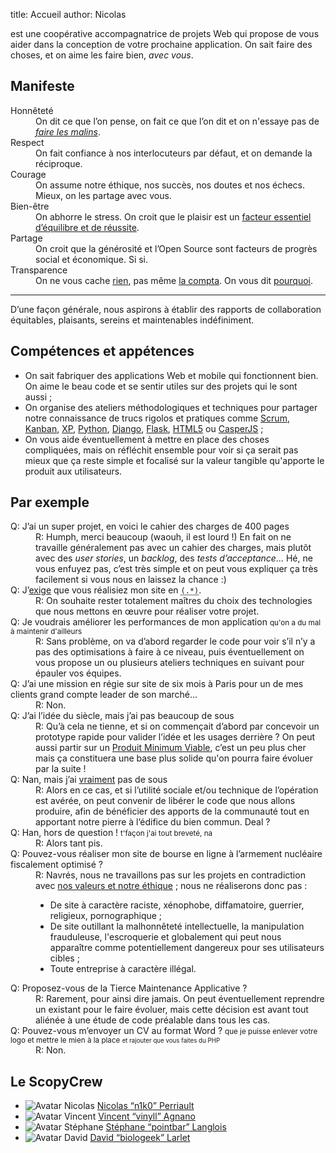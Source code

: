 title: Accueil
author: Nicolas

est une coopérative accompagnatrice de projets Web qui propose de vous aider dans la conception de votre prochaine application. On sait faire des choses, et on aime les faire bien, *avec vous*.

## <a id="manifeste"></a>Manifeste

<dl class="valeurs">
  <dt><a id="honneteté"></a>Honnêteté</dt>
  <dd>On dit ce que l’on pense, on fait ce que l’on dit et on n'essaye pas de <em><a href="/honnetete/">faire les malins</a></em>.</dd>

  <dt><a id="respect"></a>Respect</dt>
  <dd>On fait confiance à nos interlocuteurs par défaut, et on demande la réciproque.</dd>

  <dt><a id="courage"></a>Courage</dt>
  <dd>On assume notre éthique, nos succès, nos doutes et nos échecs. Mieux, on les partage avec vous.</dd>

  <dt><a id="bien-être"></a>Bien-être</dt>
  <dd>On abhorre le stress. On croit que le plaisir est un <a href="/bien-etre/">facteur essentiel d’équilibre et de réussite</a>.</dd>

  <dt><a id="partage"></a>Partage</dt>
  <dd>On croit que la générosité et l’Open Source sont facteurs de progrès social et économique. Si si.</dd>

  <dt><a id="transparence"></a>Transparence</dt>
  <dd>On ne vous cache <a href="https://github.com/scopyleft" title="Compte github Scopyleft">rien</a>, pas même <a href="https://docs.google.com/spreadsheet/ccc?key=0Al7gTbdJfUcPdFVkZ1BXdVRuMTlocFJWYjdUeU9MTmc#gid=14">la compta</a>. On vous dit <a href="/transparence/">pourquoi</a>.</dd>
</dl>

---

D’une façon générale, nous aspirons à établir des rapports de collaboration équitables, plaisants, sereins et maintenables indéfiniment.

## <a id="competences"></a>Compétences et appétences

* On sait fabriquer des applications Web et mobile qui fonctionnent bien. On aime le beau code et se sentir utiles sur des projets qui le sont aussi ;
* On organise des ateliers méthodologiques et techniques pour partager notre connaissance de trucs rigolos et pratiques comme [Scrum](http://fr.wikipedia.org/wiki/Scrum_(m%C3%A9thode)), [Kanban](http://fr.wikipedia.org/wiki/Kanban), [XP](http://fr.wikipedia.org/wiki/Extreme_programming), [Python](http://python.org/), [Django](http://djangoproject.com/), [Flask](http://flask.pocoo.org/), [HTML5](http://www.html5rocks.com/fr/) ou [CasperJS](http://casperjs.org/) ;
* On vous aide éventuellement à mettre en place des choses compliquées, mais on réfléchit ensemble pour voir si ça serait pas mieux que ça reste simple et focalisé sur la valeur tangible qu'apporte le produit aux utilisateurs.

## <a id="approche"></a>Par exemple

<dl class="approche">
  <dt>Q: J’ai un super projet, en voici le cahier des charges de 400 pages</dt>
  <dd>R: Humph, merci beaucoup (waouh, il est lourd !) En fait on ne travaille généralement pas avec un cahier des charges, mais plutôt avec des <em>user stories</em>, un <em>backlog</em>, des <em>tests d’acceptance</em>… Hé, ne vous enfuyez pas, c’est très simple et on peut vous expliquer ça très facilement si vous nous en laissez la chance :)</dd>

  <dt>Q: J’<ins>exige</ins> que vous réalisiez mon site en <abbr title="Insérez votre langage préféré ici"><code>(.*)</code></abbr>.</dt>
  <dd>R: On souhaite rester totalement maîtres du choix des technologies que nous mettons en œuvre pour réaliser votre projet.</dd>

  <dt>Q: Je voudrais améliorer les performances de mon application <small>qu'on a du mal à maintenir d'ailleurs</small></dt>
  <dd>R: Sans problème, on va d’abord regarder le code pour voir s’il n’y a pas des optimisations à faire à ce niveau, puis éventuellement on vous propose un ou plusieurs ateliers techniques en suivant pour épauler vos équipes.</dd>

  <dt>Q: J’ai une mission en régie sur site de six mois à Paris pour un de mes clients grand compte leader de son marché…</dt>
  <dd>R: Non.</dd>

  <dt>Q: J’ai l’idée du siècle, mais j’ai pas beaucoup de sous</dt>
  <dd>R: Qu’à cela ne tienne, et si on commençait d’abord par concevoir un prototype rapide pour valider l’idée et les usages derrière ? On peut aussi partir sur un <a href="http://en.wikipedia.org/wiki/Minimum_viable_product">Produit Minimum Viable</a>, c’est un peu plus cher mais ça constituera une base plus solide qu'on pourra faire évoluer par la suite !</dd>

  <dt>Q: Nan, mais j’ai <u>vraiment</u> pas de sous</dt>
  <dd>R: Alors en ce cas, et si l’utilité sociale et/ou technique de l’opération est avérée, on peut convenir de libérer le code que nous allons produire, afin de bénéficier des apports de la communauté tout en apportant notre pierre à l’édifice du bien commun. Deal ?</dd>

  <dt>Q: Han, hors de question ! <small>t'façon j'ai tout breveté, na</small></dt>
  <dd>R: Alors tant pis.</dd>

  <dt>Q: Pouvez-vous réaliser mon site de bourse en ligne à l’armement nucléaire fiscalement optimisé ?</dt>
  <dd>
    R: Navrés, nous ne travaillons pas sur les projets en contradiction avec <a href="#manifeste">nos valeurs et notre éthique</a> ; nous ne réaliserons donc pas :
    <ul>
      <li>De site à caractère raciste, xénophobe, diffamatoire, guerrier, religieux, pornographique ;</li>
      <li>De site outillant la malhonnêteté intellectuelle, la manipulation frauduleuse, l'escroquerie et globalement qui peut nous apparaître comme potentiellement dangereux pour ses utilisateurs cibles ;</li>
      <li>Toute entreprise à caractère illégal.</li>
    </ul>
  </dd>

  <dt>Q: Proposez-vous de la Tierce Maintenance Applicative ?</dt>
  <dd>R: Rarement, pour ainsi dire jamais. On peut éventuellement reprendre un existant pour le faire évoluer, mais cette décision est avant tout aliénée à une étude de code préalable dans tous les cas.</dd>

  <dt>Q: Pouvez-vous m’envoyer un CV au format Word ? <small>que je puisse enlever votre logo et mettre le mien à la place <small>et rajouter que vous faites du PHP</small></small></dt>
  <dd>R: Non.</dd>
</dl>

## <a id="notre-equipe"></a>Le ScopyCrew

<ul class="equipe">
  <li><img src="/static/images/nicolas-perriault.jpg" alt="Avatar Nicolas">
    <a href="https://nicolas.perriault.net/">Nicolas <q>n1k0</q> Perriault</a>
  </li>
  <li><img src="/static/images/vincent-agnano.jpg" alt="Avatar Vincent">
    <a href="http://vinyll.github.com/">Vincent <q>vinyll</q> Agnano</a>
  </li>
  <li><img src="/static/images/stephane-langlois.png" alt="Avatar Stéphane">
    <a href="m&#x61;ilto:stephane.langlois%40scopyleft&#46;fr">Stéphane <q>pointbar</q> Langlois</a>
  </li>
  <li><img src="/static/images/david-larlet.jpg" alt="Avatar David">
    <a href="https://larlet.fr/david/">David <q>biologeek</q> Larlet</a>
  </li>
</ul>
